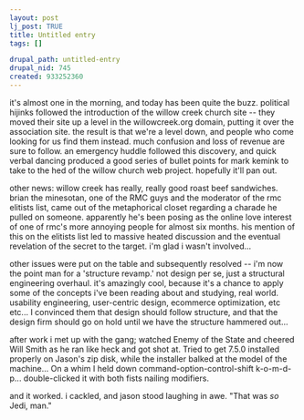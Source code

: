 ```yaml
--- 
layout: post
lj_post: TRUE
title: Untitled entry
tags: []

drupal_path: untitled-entry
drupal_nid: 745
created: 933252360
---
```

it's almost one in the morning, and today has been quite the buzz. political hijinks followed the introduction of the willow creek church site -- they moved their site up a level in the willowcreek.org domain, putting it over the association site. the result is that we're a level down, and people who come looking for us find them instead. much confusion and loss of revenue are sure to follow. an emergency huddle followed this discovery, and quick verbal dancing produced a good series of bullet points for mark kemink to take to the hed of the willow church web project. hopefully it'll pan out.

other news: willow creek has really, really good roast beef sandwiches. brian the minesotan, one of the RMC guys and the moderator of the rmc elitists list, came out of the metaphorical closet regarding a charade he pulled on someone. apparently he's been posing as the online love interest of one of rmc's more annoying people for almost six months. his mention of this on the elitists list led to massive heated discussion and the eventual revelation of the secret to the target. i'm glad i wasn't involved...

other issues were put on the table and subsequently resolved -- i'm now the point man for a 'structure revamp.' not design per se, just a structural engineering overhaul. it's amazingly cool, because it's a chance to apply some of the concepts i've been reading about and studying, real world. usability engineering, user-centric design, ecommerce optimization, etc etc... I convinced them that design should follow structure, and that the design firm should go on hold until we have the structure hammered out...

after work i met up with the gang; watched Enemy of the State and cheered Will Smith as he ran like heck and got shot at. Tried to get 7.5.0 installed properly on Jason's zip disk, while the installer balked at the model of the machine... On a whim I held down command-option-control-shift k-o-m-d-p... double-clicked it with both fists nailing modifiers.

and it worked. i cackled, and jason stood laughing in awe. "That was <i>so</i> Jedi, man."
